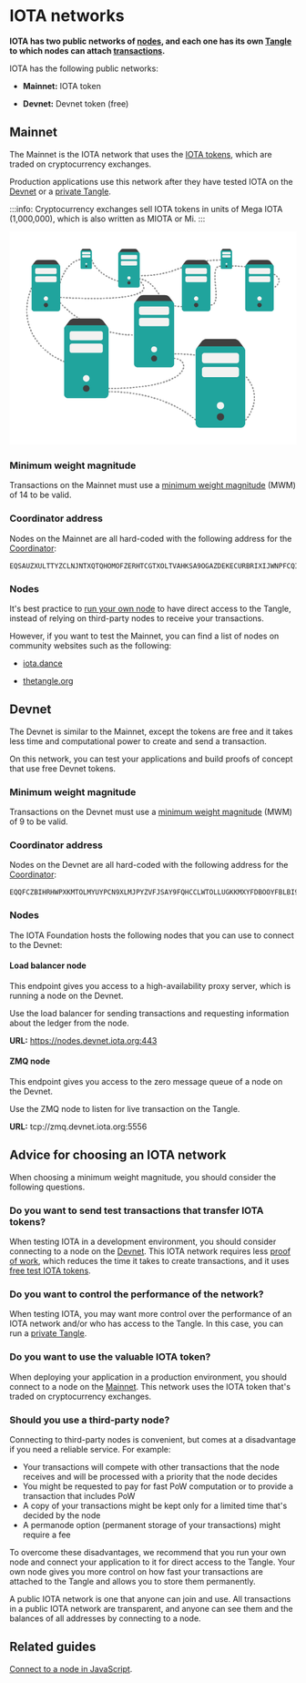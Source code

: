 # IOTA networks

**IOTA has two public networks of [nodes](../network/nodes.md), and each one has its own [Tangle](../network/the-tangle.md) to which nodes can attach [transactions](../transactions/transactions.md).**

IOTA has the following public networks:

- **Mainnet:** IOTA token

- **Devnet:** Devnet token (free)

## Mainnet

The Mainnet is the IOTA network that uses the [IOTA tokens](../clients/token.md), which are traded on cryptocurrency exchanges.

Production applications use this network after they have tested IOTA on the [Devnet](#devnet) or a [private Tangle](root://compass/0.1/introduction/overview.md).

:::info:
Cryptocurrency exchanges sell IOTA tokens in units of Mega IOTA (1,000,000), which is also written as MIOTA or Mi.
:::

![Mainnet configuration](../images/mainnet-configuration.png)

### Minimum weight magnitude

Transactions on the Mainnet must use a [minimum weight magnitude](root://getting-started/0.1/transactions/proof-of-work.md#minimum-weight-magnitude) (MWM) of 14 to be valid.

### Coordinator address

Nodes on the Mainnet are all hard-coded with the following address for the [Coordinator](../network/the-coordinator.md):

```
EQSAUZXULTTYZCLNJNTXQTQHOMOFZERHTCGTXOLTVAHKSA9OGAZDEKECURBRIXIJWNPFCQIOVFVVXJVD9
```

### Nodes

It's best practice to [run your own node](root://node-software/0.1/iri/how-to-guides/install-iri.md) to have direct access to the Tangle, instead of relying on third-party nodes to receive your transactions.

However, if you want to test the Mainnet, you can find a list of nodes on community websites such as the following:

- [iota.dance](https://iota.dance/)

- [thetangle.org](https://thetangle.org/nodes)

## Devnet

The Devnet is similar to the Mainnet, except the tokens are free and it takes less time and computational power to create and send a transaction.

On this network, you can test your applications and build proofs of concept that use free Devnet tokens.

### Minimum weight magnitude

Transactions on the Devnet must use a [minimum weight magnitude](root://getting-started/0.1/transactions/proof-of-work.md#minimum-weight-magnitude) (MWM) of 9 to be valid.

### Coordinator address

Nodes on the Devnet are all hard-coded with the following address for the [Coordinator](../network/the-coordinator.md):

```
EQQFCZBIHRHWPXKMTOLMYUYPCN9XLMJPYZVFJSAY9FQHCCLWTOLLUGKKMXYFDBOOYFBLBI9WUEILGECYM
```

### Nodes

The IOTA Foundation hosts the following nodes that you can use to connect to the Devnet:

#### Load balancer node

This endpoint gives you access to a high-availability proxy server, which is running a node on the Devnet.

Use the load balancer for sending transactions and requesting information about the ledger from the node.

**URL:** https://nodes.devnet.iota.org:443

#### ZMQ node

This endpoint gives you access to the zero message queue of a node on the Devnet.

Use the ZMQ node to listen for live transaction on the Tangle.

**URL:** tcp://zmq.devnet.iota.org:5556

## Advice for choosing an IOTA network

When choosing a minimum weight magnitude, you should consider the following questions.

### Do you want to send test transactions that transfer IOTA tokens?

When testing IOTA in a development environment, you should consider connecting to a node on the [Devnet](root://getting-started/0.1/network/iota-networks.md#devnet). This IOTA network requires less [proof of work](root://getting-started/0.1/transactions/proof-of-work.md), which reduces the time it takes to create transactions, and it uses [free test IOTA tokens](root://getting-started/0.1/tutorials/get-test-tokens.md).

### Do you want to control the performance of the network?

When testing IOTA, you may want more control over the performance of an IOTA network and/or who has access to the Tangle. In this case, you can run a [private Tangle](root://compass/0.1/introduction/overview.md).

### Do you want to use the valuable IOTA token?

When deploying your application in a production environment, you should connect to a node on the [Mainnet](root://getting-started/0.1/network/iota-networks.md#mainnet). This network uses the IOTA token that's traded on cryptocurrency exchanges.

### Should you use a third-party node?

Connecting to third-party nodes is convenient, but comes at a disadvantage if you need a reliable service. For example:

- Your transactions will compete with other transactions that the node receives and will be processed with a priority that the node decides
- You might be requested to pay for fast PoW computation or to provide a transaction that includes PoW
- A copy of your transactions might be kept only for a limited time that's decided by the node
- A permanode option (permanent storage of your transactions) might require a fee

To overcome these disadvantages, we recommend that you run your own node and connect your application to it for direct access to the Tangle. Your own node gives you more control on how fast your transactions are attached to the Tangle and allows you to store them permanently.

A public IOTA network is one that anyone can join and use. All transactions in a public IOTA network are transparent, and anyone can see them and the balances of all addresses by connecting to a node.

## Related guides

[Connect to a node in JavaScript](root://client-libraries/0.1/getting-started/js-quickstart.md).